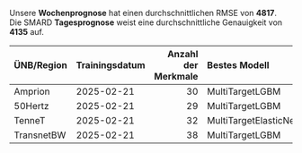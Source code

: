 
Unsere __Wochenprognose__ hat einen durchschnittlichen RMSE von __4817__.  
Die SMARD __Tagesprognose__ weist eine durchschnittliche Genauigkeit von __4135__ auf.
    
| ÜNB/Region   | Trainingsdatum   |   Anzahl der Merkmale | Bestes Modell         |   RMSE |   TSO RMSE |
|:-------------|:-----------------|----------------------:|:----------------------|-------:|-----------:|
| Amprion      | 2025-02-21       |                    30 | MultiTargetLGBM       |   1901 |       1769 |
| 50Hertz      | 2025-02-21       |                    29 | MultiTargetLGBM       |   1695 |       4892 |
| TenneT       | 2025-02-21       |                    32 | MultiTargetElasticNet |   1994 |       1391 |
| TransnetBW   | 2025-02-21       |                    38 | MultiTargetLGBM       |    893 |       1105 |